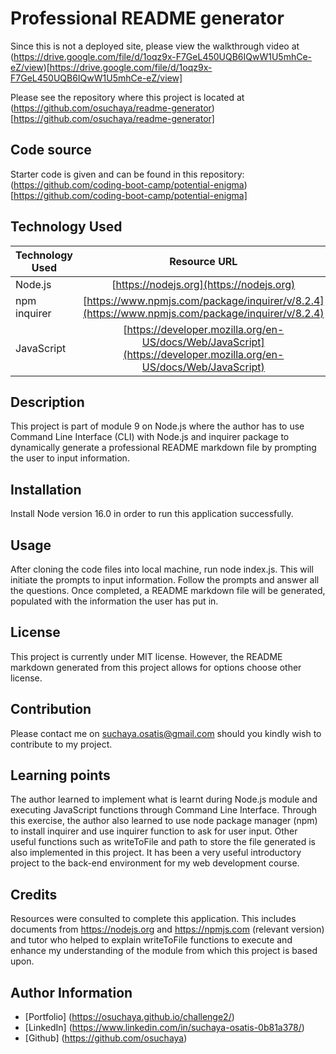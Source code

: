 # Professional README generator

Since this is not a deployed site, please view the walkthrough video at (https://drive.google.com/file/d/1oqz9x-F7GeL450UQB6IQwW1U5mhCe-eZ/view)[https://drive.google.com/file/d/1oqz9x-F7GeL450UQB6IQwW1U5mhCe-eZ/view]

Please see the repository where this project is located at (https://github.com/osuchaya/readme-generator) [https://github.com/osuchaya/readme-generator]

## Code source
Starter code is given and can be found in this repository: (https://github.com/coding-boot-camp/potential-enigma)[https://github.com/coding-boot-camp/potential-enigma]

## Technology Used
| Technology Used         | Resource URL           | 
| ------------- |:-------------:| 
| Node.js    | [https://nodejs.org](https://nodejs.org) | 
| npm inquirer | [https://www.npmjs.com/package/inquirer/v/8.2.4](https://www.npmjs.com/package/inquirer/v/8.2.4) |
| JavaScript | [https://developer.mozilla.org/en-US/docs/Web/JavaScript](https://developer.mozilla.org/en-US/docs/Web/JavaScript) |

## Description

This project is part of module 9 on Node.js where the author has to use Command Line Interface (CLI) with Node.js and inquirer package to dynamically generate a professional README markdown file by prompting the user to input information. 


## Installation

Install Node version 16.0 in order to run this application successfully.

## Usage

After cloning the code files into local machine, run  node index.js. This will initiate the prompts to input information. Follow the prompts and answer all the questions. Once completed, a README markdown file will be generated, populated with the information the user has put in.

## License

This project is currently under MIT license. However, the README markdown generated from this project allows for options choose other license.


## Contribution

Please contact me on suchaya.osatis@gmail.com should you kindly wish to contribute to my project.

## Learning points
The author learned to implement what is learnt during Node.js module and executing JavaScript functions through Command Line Interface. 
Through this exercise, the author also learned to use node package manager (npm) to install inquirer and use inquirer function to ask for
user input. Other useful functions such as writeToFile and path to store the file generated is also implemented in this project. It has
been a very useful introductory project to the back-end environment for my web development course.

## Credits
Resources were consulted to complete this application. This includes documents from https://nodejs.org and https://npmjs.com (relevant version) and tutor who helped to explain writeToFile functions to execute and enhance my understanding of the module from which this project is based upon.

## Author Information
* [Portfolio] (https://osuchaya.github.io/challenge2/)
* [LinkedIn] (https://www.linkedin.com/in/suchaya-osatis-0b81a378/)
* [Github] (https://github.com/osuchaya)


